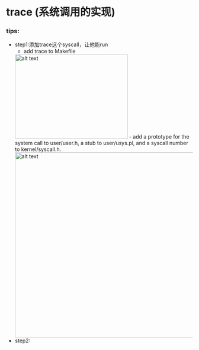 # trace (系统调用的实现)
### tips:
+ step1:添加trace这个syscall，让他能run
  - add trace to Makefile <br>
  <img src="https://s2.loli.net/2024/03/28/IMwvsfiYz7lg2Tc.png" alt="alt text" width="304" height="228">
  - add a prototype for the system call to user/user.h, a stub to user/usys.pl, and a syscall number to kernel/syscall.h. <br>
  <img src="https://sm.ms/delete/qKtpaE9JkeiW1zhAOdV7Cf6UXI" alt="alt text" width="500" height="auto">
+ step2:
